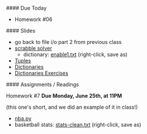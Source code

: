 <article class="due" markdown="block">
####  Due Today

* Homework #06

</article>

<article class="slides" markdown="block">
####  Slides

* go back to file i/o part 2 from previous class
* [scrabble solver](homework/hw09/wordsy.py)
	* dictionary: [enable1.txt](homework/hw09/enable1.txt) (right-click, save as)
* [Tuples](classes/25/tuples.html) 
* [Dictionaries](classes/25/dictionaries.html)
* [Dictionaries Exercises](classes/25/exercises.html)

</article>

<article class="assignments" markdown="block">
####  Assignments / Readings		

Homework #7 __Due Monday, June 25th, at 11PM__

(this one's short, and we did an example of it in class!)

* [nba.py](homework/hw09/nba.py)
* basketball stats: [stats-clean.txt](homework/hw09/stats-clean.txt) (right-click, save as)




</article>

